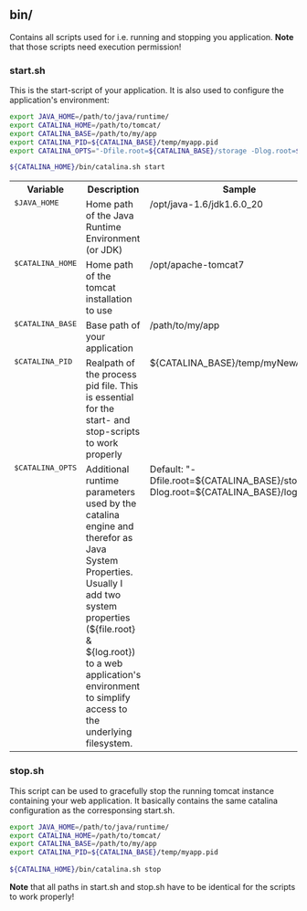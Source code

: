 ## bin/
Contains all scripts used for i.e. running and stopping you application.
__Note__ that those scripts need execution permission!

### start.sh
This is the start-script of your application. 
It is also used to configure the application's environment:

```bash
export JAVA_HOME=/path/to/java/runtime/
export CATALINA_HOME=/path/to/tomcat/
export CATALINA_BASE=/path/to/my/app
export CATALINA_PID=${CATALINA_BASE}/temp/myapp.pid
export CATALINA_OPTS="-Dfile.root=${CATALINA_BASE}/storage -Dlog.root=${CATALINA_BASE}/logs"

${CATALINA_HOME}/bin/catalina.sh start
```

<table>
	<tr>
		<th width="20%">Variable</th>
		<th>Description</th>
		<th width="20%">Sample</th>
	</tr>
	<tr>
		<td valign="top"><tt>$JAVA_HOME</tt></td>
		<td valign="top">Home path of the Java Runtime Environment (or JDK)</td>
		<td valign="top"><file>/opt/java-1.6/jdk1.6.0_20</file></td>
	</tr>
	<tr>
		<td valign="top"><tt>$CATALINA_HOME</tt></td>
		<td valign="top">Home path of the tomcat installation to use</td>
		<td valign="top"><file>/opt/apache-tomcat7</file></td>
	</tr>
	<tr>
		<td valign="top"><tt>$CATALINA_BASE</tt></td>
		<td valign="top">Base path of your application</td>
		<td valign="top"><file>/path/to/my/app</file></td>
	</tr>
	<tr>
		<td valign="top"><tt>$CATALINA_PID</tt></td>
		<td valign="top">Realpath of the process pid file. This is essential for the start- and stop-scripts to work properly</td>
		<td valign="top">${CATALINA_BASE}/temp/myNewApp.pid</td>
	</tr>
	<tr>
		<td valign="top"><tt>$CATALINA_OPTS</tt></td>
		<td valign="top">Additional runtime parameters used by the catalina engine and therefor as Java System Properties. Usually I add two system properties (${file.root} & ${log.root}) to a web application's environment to simplify access to the underlying filesystem.</td>
		<td valign="top">Default: "-Dfile.root=${CATALINA_BASE}/storage -Dlog.root=${CATALINA_BASE}/logs"</td>
	</tr>
</table>

### stop.sh
This script can be used to gracefully stop the running tomcat instance containing your web application.
It basically contains the same catalina configuration as the corresponsing start.sh.

```bash
export JAVA_HOME=/path/to/java/runtime/
export CATALINA_HOME=/path/to/tomcat/
export CATALINA_BASE=/path/to/my/app
export CATALINA_PID=${CATALINA_BASE}/temp/myapp.pid
 
${CATALINA_HOME}/bin/catalina.sh stop
```

__Note__ that all paths in start.sh and stop.sh have to be identical for the scripts to work properly!